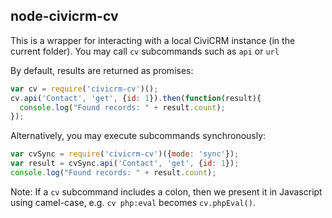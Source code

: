 ## node-civicrm-cv

This is a wrapper for interacting with a local CiviCRM instance (in the
current folder).  You may call `cv` subcommands such as `api` or `url`

By default, results are returned as promises:

```javascript
var cv = require('civicrm-cv')();
cv.api('Contact', 'get', {id: 1}).then(function(result){
  console.log("Found records: " + result.count);
});
```

Alternatively, you may execute subcommands synchronously:

```javascript
var cvSync = require('civicrm-cv')({mode: 'sync'});
var result = cvSync.api('Contact', 'get', {id: 1});
console.log("Found records: " + result.count);
```

Note: If a `cv` subcommand includes a colon, then we present it in
Javascript using camel-case, e.g.  `cv php:eval` becomes `cv.phpEval()`.

